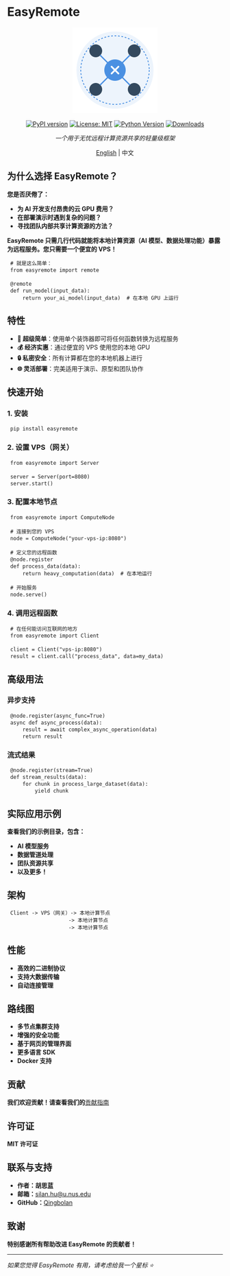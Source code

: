 # EasyRemote

<div align="center">

![EasyRemote Logo](docs/easyremote-logo.png)

[![PyPI version](https://badge.fury.io/py/easyremote.svg)](https://badge.fury.io/py/easyremote)
[![License: MIT](https://img.shields.io/badge/License-MIT-yellow.svg)](https://opensource.org/licenses/MIT)
[![Python Version](https://img.shields.io/pypi/pyversions/easyremote)]()
[![Downloads](https://pepy.tech/badge/easyremote)]()

*一个用于无忧远程计算资源共享的轻量级框架*

[English](README.md) | 中文

</div>

## 为什么选择 EasyRemote？

**您是否厌倦了：**

* **为 AI 开发支付昂贵的云 GPU 费用？**
* **在部署演示时遇到复杂的问题？**
* **寻找团队内部共享计算资源的方法？**

**EasyRemote 只需几行代码就能将本地计算资源（AI 模型、数据处理功能）暴露为远程服务。您只需要一个便宜的 VPS！**

```
 # 就是这么简单：
 from easyremote import remote
 
 @remote
 def run_model(input_data):
     return your_ai_model(input_data)  # 在本地 GPU 上运行
```

## 特性

* **🚀 超级简单**：使用单个装饰器即可将任何函数转换为远程服务
* **💰 经济实惠**：通过便宜的 VPS 使用您的本地 GPU
* **🔒 私密安全**：所有计算都在您的本地机器上进行
* **🌐 灵活部署**：完美适用于演示、原型和团队协作

## 快速开始

### 1. 安装

```
 pip install easyremote
```

### 2. 设置 VPS（网关）

```
 from easyremote import Server
 
 server = Server(port=8080)
 server.start()
```

### 3. 配置本地节点

```
 from easyremote import ComputeNode
 
 # 连接到您的 VPS
 node = ComputeNode("your-vps-ip:8080")
 
 # 定义您的远程函数
 @node.register
 def process_data(data):
     return heavy_computation(data)  # 在本地运行
 
 # 开始服务
 node.serve()
```

### 4. 调用远程函数

```
 # 在任何能访问互联网的地方
 from easyremote import Client
 
 client = Client("vps-ip:8080")
 result = client.call("process_data", data=my_data)
```

## 高级用法

### 异步支持

```
 @node.register(async_func=True)
 async def async_process(data):
     result = await complex_async_operation(data)
     return result
```

### 流式结果

```
 @node.register(stream=True)
 def stream_results(data):
     for chunk in process_large_dataset(data):
         yield chunk
```

## 实际应用示例

**查看我们的示例目录，包含：**

* **AI 模型服务**
* **数据管道处理**
* **团队资源共享**
* **以及更多！**

## 架构

```
 Client -> VPS（网关）-> 本地计算节点
                    -> 本地计算节点
                    -> 本地计算节点
```

## 性能

* **高效的二进制协议**
* **支持大数据传输**
* **自动连接管理**

## 路线图

* **多节点集群支持**
* **增强的安全功能**
* **基于网页的管理界面**
* **更多语言 SDK**
* **Docker 支持**

## 贡献

**我们欢迎贡献！请查看我们的**[贡献指南](CONTRIBUTING.md)

## 许可证

**MIT 许可证**

## 联系与支持

* **作者：胡思蓝**
* **邮箱：**[silan.hu@u.nus.edu](mailto:silan.hu@u.nus.edu)
* **GitHub：**[Qingbolan](https://github.com/Qingbolan)

## 致谢

**特别感谢所有帮助改进 EasyRemote 的贡献者！**

---

*如果您觉得 EasyRemote 有用，请考虑给我一个星标 ⭐*
